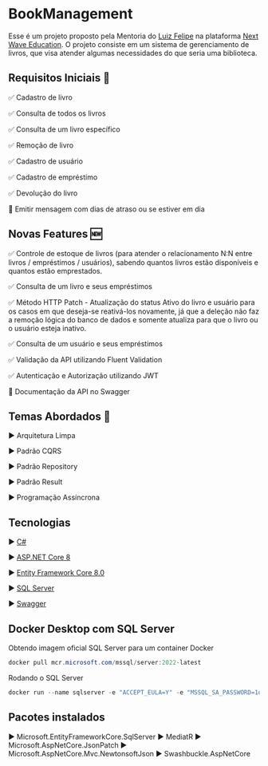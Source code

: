# BookManagement
Esse é um projeto proposto pela Mentoria do [Luiz Felipe](https://www.linkedin.com/in/luisdeol/) na plataforma [Next Wave Education](https://nextwave.education/).
O projeto consiste em um sistema de gerenciamento de livros, que visa atender algumas necessidades do que seria uma biblioteca.


## Requisitos Iniciais :page_facing_up:
:white_check_mark: Cadastro de livro

:white_check_mark: Consulta de todos os livros

:white_check_mark: Consulta de um livro específico 

:white_check_mark: Remoção de livro

:white_check_mark: Cadastro de usuário

:white_check_mark: Cadastro de empréstimo

:white_check_mark: Devolução do livro

:black_square_button: Emitir mensagem com dias de atraso ou se estiver em dia

## Novas Features :new:
:white_check_mark: Controle de estoque de livros (para atender o relacionamento N:N entre livros / empréstimos / usuários), sabendo quantos livros estão disponíveis e quantos estão emprestados.

:white_check_mark: Consulta de um livro e seus empréstimos

:white_check_mark: Método HTTP Patch - Atualização do status Ativo do livro e usuário para os casos em que deseja-se reativá-los novamente, já que a deleção não faz a remoção lógica do banco de dados e somente atualiza para que o livro ou o usuário esteja inativo.

:white_check_mark: Consulta de um usuário e seus empréstimos

:white_check_mark: Validação da API utilizando Fluent Validation

:white_check_mark: Autenticação e Autorização utilizando JWT

:black_square_button: Documentação da API no Swagger


## Temas Abordados :pencil:
:arrow_forward: Arquitetura Limpa

:arrow_forward: Padrão CQRS

:arrow_forward: Padrão Repository

:arrow_forward: Padrão Result

:arrow_forward: Programação Assíncrona

## Tecnologias
:arrow_forward: [C#](https://learn.microsoft.com/en-us/dotnet/csharp/)

:arrow_forward: [ASP.NET Core 8](https://learn.microsoft.com/en-us/aspnet/core/?view=aspnetcore-8.0)

:arrow_forward: [Entity Framework Core 8.0](https://learn.microsoft.com/en-us/ef/)

:arrow_forward: [SQL Server](https://www.microsoft.com/en-us/sql-server/sql-server-downloads)

:arrow_forward: [Swagger](https://swagger.io/)


## Docker Desktop com SQL Server
Obtendo imagem oficial SQL Server para um container Docker 

```powershell
docker pull mcr.microsoft.com/mssql/server:2022-latest
```

Rodando o SQL Server
```powershell
docker run --name sqlserver -e "ACCEPT_EULA=Y" -e "MSSQL_SA_PASSWORD=1q2w3e4r@#$" -p 1433:1433 -d mcr.microsoft.com/mssql/server:2022-latest
```

## Pacotes instalados
:arrow_forward: Microsoft.EntityFrameworkCore.SqlServer
:arrow_forward: MediatR
:arrow_forward: Microsoft.AspNetCore.JsonPatch
:arrow_forward: Microsoft.AspNetCore.Mvc.NewtonsoftJson
:arrow_forward: Swashbuckle.AspNetCore
